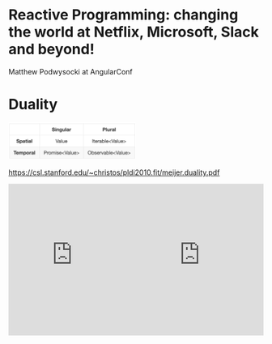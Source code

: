 
# Reactive Programming: changing the world at Netflix, Microsoft, Slack and beyond!

Matthew Podwysocki at AngularConf

<?# YouTube yEeDbHvg1vQ /?>

# Duality

<img src="./general-theory.jpg" width="50%">

https://csl.stanford.edu/~christos/pldi2010.fit/meijer.duality.pdf

<iframe src="https://channel9.msdn.com/Shows/Going+Deep/E2E-Erik-Meijer-and-Wes-Dyer-Reactive-Framework-Rx-Under-the-Hood-1-of-2/player" width="50%" height="300" allowFullScreen frameBorder="0"></iframe><iframe src="https://channel9.msdn.com/Shows/Going+Deep/E2E-Erik-Meijer-and-Wes-Dyer-Reactive-Framework-Rx-Under-the-Hood-2-of-2/player" width="50%" height="300" allowFullScreen frameBorder="0"></iframe>
